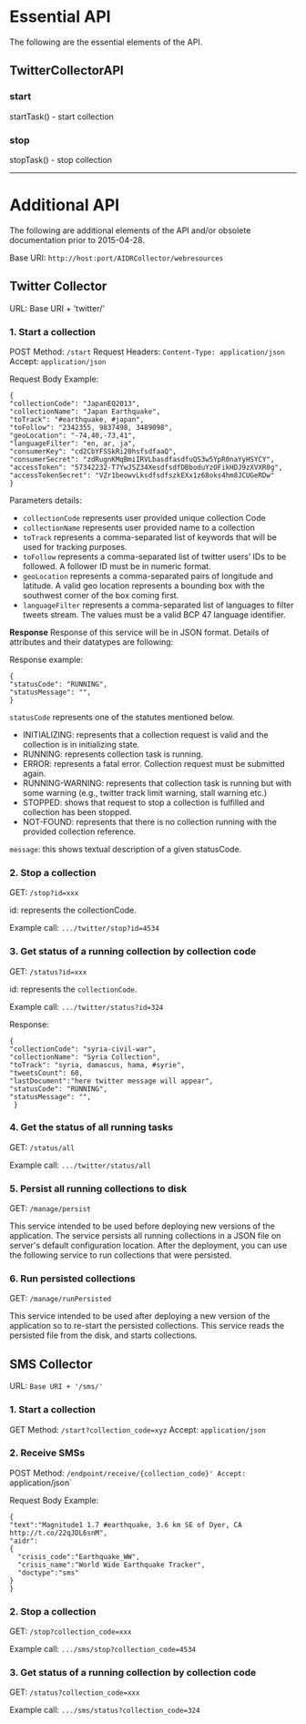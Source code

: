 # Essential API

The following are the essential elements of the API.

## TwitterCollectorAPI

### start

startTask() - start collection

### stop

stopTask() - stop collection

---

# Additional API

The following are additional elements of the API and/or obsolete documentation prior to 2015-04-28.

Base URI: `http://host:port/AIDRCollector/webresources`

## Twitter Collector
URL: Base URI + 'twitter/'

### 1. Start a collection
POST Method: `/start`
	Request Headers: `Content-Type: application/json`
	Accept:  `application/json` 
	
Request Body Example: 

    {
    "collectionCode": "JapanEQ2013",
    "collectionName": "Japan Earthquake",
    "toTrack": "#earthquake, #japan",
    "toFollow": "2342355, 9837498, 3489098",
    "geoLocation": "-74,40,-73,41",
    "languageFilter": "en, ar, ja",
    "consumerKey": "cd2CbYFSSkRi20hsfsdfaaQ",
    "consumerSecret": "zdRugnKMqBmiIRVLbasdfasdfuQS3w5YpR0naYyHSYCY",
    "accessToken": "57342232-T7YwJSZ34XesdfsdfDBboduYzOFikHDJ9zXVXR0g",
    "accessTokenSecret": "VZr1beowvLksdfsdfszkEXx1z68oks4hm8JCUGeRDw"
    }

Parameters details:

* `collectionCode` represents user provided unique collection Code
* `collectionName` represents user provided name to a collection 
* `toTrack` represents a comma-separated list of keywords that will be used for tracking purposes.
* `toFollow` represents a comma-separated list of twitter users’ IDs to be followed. A follower ID must be in numeric format.
* `geoLocation` represents a comma-separated pairs of longitude and latitude. A valid geo location represents a bounding box with the southwest corner of the box coming first. 
* `languageFilter` represents a comma-separated list of languages to filter tweets stream. The values must be a valid BCP 47 language identifier. 

**Response**
Response of this service will be in JSON format. Details of attributes and their datatypes are following:

Response example:

    {
    "statusCode": "RUNNING",
    "statusMessage": "",
    }

`statusCode` represents one of the statutes mentioned below.

* INITIALIZING: represents that a collection request is valid and the collection is in initializing state. 
* RUNNING: represents collection task is running.
* ERROR: represents a fatal error. Collection request must be submitted again.
* RUNNING-WARNING: represents that collection task is running but with some warning (e.g., twitter track limit warning, stall warning etc.)
* STOPPED: shows that request to stop a collection is fulfilled and collection has been stopped.
* NOT-FOUND: represents that there is no collection running with the provided collection reference.

`message`: this shows textual description of a given statusCode. 


### 2. Stop a collection
GET: `/stop?id=xxx`

id: represents the collectionCode.

Example call: `.../twitter/stop?id=4534`

### 3. Get status of a running collection by collection code 
GET: `/status?id=xxx`

id: represents the `collectionCode`.

Example call: `.../twitter/status?id=324`

Response:
    
    {
    "collectionCode": "syria-civil-war",
    "collectionName": "Syria Collection",
    "toTrack": "syria, damascus, hama, #syrie",
    "tweetsCount": 60,
    "lastDocument":"here twitter message will appear",
    "statusCode": "RUNNING",
    "statusMessage": "",
     }
			
### 4. Get the status of all running tasks 
GET: `/status/all`

Example call: `.../twitter/status/all`

### 5. Persist all running collections to disk 
GET: `/manage/persist`

This service intended to be used before deploying new versions of the application. The service persists all running collections in a JSON file on server's default configuration location. After the deployment, you can use the following service to run collections that were persisted.

### 6. Run persisted collections
GET: `/manage/runPersisted`

This service intended to be used after deploying a new version of the application so to re-start the persisted collections. This service reads the persisted file from the disk, and starts collections.

## SMS Collector
URL: `Base URI + '/sms/'`

### 1. Start a collection
GET Method: `/start?collection_code=xyz`
	Accept:  `application/json` 

### 2. Receive SMSs
POST Method: `/endpoint/receive/{collection_code}'
	Accept:  `application/json` 

Request Body Example: 

    {
    "text":"Magnitude1 1.7 #earthquake, 3.6 km SE of Dyer, CA http://t.co/22qJDL6snM", 
    "aidr":
    {
      "crisis_code":"Earthquake_WW",
      "crisis_name":"World Wide Earthquake Tracker",
      "doctype":"sms"
    }
    }
   
### 2. Stop a collection
GET: `/stop?collection_code=xxx`

Example call: `.../sms/stop?collection_code=4534`

### 3. Get status of a running collection by collection code 
GET: `/status?collection_code=xxx`

Example call: `.../sms/status?collection_code=324`

